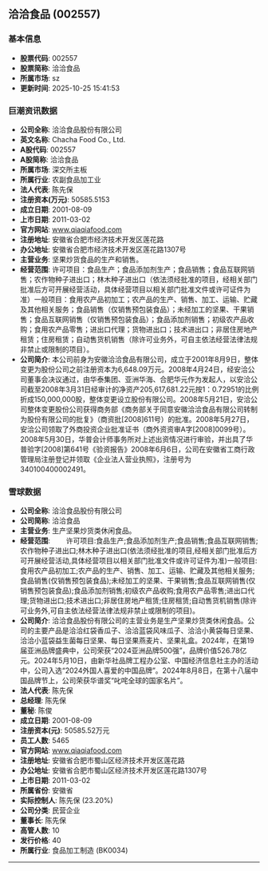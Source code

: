 ## 洽洽食品 (002557)

### 基本信息

- **股票代码**: 002557
- **股票简称**: 洽洽食品
- **所属市场**: sz
- **更新时间**: 2025-10-25 15:41:53

### 巨潮资讯数据

- **公司全称**: 洽洽食品股份有限公司
- **英文名称**: Chacha Food Co., Ltd.
- **A股代码**: 002557
- **A股简称**: 洽洽食品
- **所属市场**: 深交所主板
- **所属行业**: 农副食品加工业
- **法人代表**: 陈先保
- **注册资本(万元)**: 50585.5153
- **成立日期**: 2001-08-09
- **上市日期**: 2011-03-02
- **官方网站**: www.qiaqiafood.com
- **注册地址**: 安徽省合肥市经济技术开发区莲花路
- **办公地址**: 安徽省合肥市经济技术开发区莲花路1307号
- **主营业务**: 坚果炒货食品的生产和销售。
- **经营范围**: 许可项目：食品生产；食品添加剂生产；食品销售；食品互联网销售；农作物种子进出口；林木种子进出口（依法须经批准的项目，经相关部门批准后方可开展经营活动，具体经营项目以相关部门批准文件或许可证件为准）一般项目：食用农产品初加工；农产品的生产、销售、加工、运输、贮藏及其他相关服务；食品销售（仅销售预包装食品）；未经加工的坚果、干果销售；食品互联网销售（仅销售预包装食品）；食品添加剂销售；初级农产品收购；食用农产品零售；进出口代理；货物进出口；技术进出口；非居住房地产租赁；住房租赁；自动售货机销售（除许可业务外，可自主依法经营法律法规非禁止或限制的项目）。
- **公司简介**: 本公司前身为安徽洽洽食品有限公司，成立于2001年8月9日，整体变更为股份公司之前注册资本为6,648.09万元。2008年4月24日，经安洽公司董事会决议通过，由华泰集团、亚洲华海、合肥华元作为发起人，以安洽公司截至2008年3月31日经审计的净资产205,617,681.22元按1：0.72951的比例折成150,000,000股，整体变更设立股份有限公司。2008年5月21日，安洽公司整体变更股份公司获得商务部《商务部关于同意安徽洽洽食品有限公司转制为股份有限公司的批复》（商资批[2008]611号）的批准。2008年5月27日，安洽公司领取了外商投资企业批准证书（商外资资审A字[2008]0099号）。2008年5月30日，华普会计师事务所对上述出资情况进行审验，并出具了华普验字[2008]第641号《验资报告》2008年6月6日，公司在安徽省工商行政管理局注册登记并领取《企业法人营业执照》，注册号为340100400002491。

### 雪球数据

- **公司全称**: 洽洽食品股份有限公司
- **公司简称**: 洽洽食品
- **主营业务**: 生产坚果炒货类休闲食品。
- **经营范围**: 　　许可项目:食品生产;食品添加剂生产;食品销售;食品互联网销售;农作物种子进出口;林木种子进出口(依法须经批准的项目,经相关部门批准后方可开展经营活动,具体经营项目以相关部门批准文件或许可证件为准)一般项目:食用农产品初加工;农产品的生产、销售、加工、运输、贮藏及其他相关服务;食品销售(仅销售预包装食品);未经加工的坚果、干果销售;食品互联网销售(仅销售预包装食品);食品添加剂销售;初级农产品收购;食用农产品零售;进出口代理;货物进出口;技术进出口;非居住房地产租赁;住房租赁;自动售货机销售(除许可业务外,可自主依法经营法律法规非禁止或限制的项目)。
- **公司简介**: 洽洽食品股份有限公司的主营业务是生产坚果炒货类休闲食品。公司的主要产品是洽洽红袋香瓜子、洽洽蓝袋风味瓜子、洽洽小黄袋每日坚果、洽洽小蓝袋益生菌每日坚果、每日坚果燕麦片、坚果礼盒。2024年，在第19届亚洲品牌盛典中，公司荣获“2024亚洲品牌500强”，品牌价值526.78亿元。2024年5月10日，由新华社品牌工程办公室、中国经济信息社主办的活动中，公司入选“2024外国人喜爱的中国品牌”。2024年8月8日，在第十八届中国品牌节上，公司荣获华谱奖“叱咤全球的国家名片”。
- **法人代表**: 陈先保
- **总经理**: 陈先保
- **董秘**: 陈俊
- **成立日期**: 2001-08-09
- **注册资本(元)**: 50585.52万元
- **员工人数**: 5465
- **官方网站**: www.qiaqiafood.com
- **注册地址**: 安徽省合肥市蜀山区经济技术开发区莲花路
- **办公地址**: 安徽省合肥市蜀山区经济技术开发区莲花路1307号
- **上市日期**: 2011-03-02
- **所属省份**: 安徽省
- **实际控制人**: 陈先保 (23.20%)
- **公司分类**: 民营企业
- **董事长**: 陈先保
- **高管人数**: 10
- **发行价格**: 40
- **所属行业**: 食品加工制造 (BK0034)

---